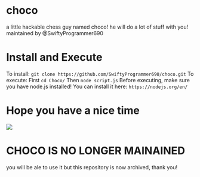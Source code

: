 # choco
a little hackable chess guy named choco!
he will do a lot of stuff with you!
maintained by @SwiftyProgrammer690
<br>
# Install and Execute
To install: `git clone https://github.com/SwiftyProgrammer690/choco.git`
To execute: First `cd Choco/` Then `node script.js`
Before executing, make sure you have node.js installed! You can install it here: `https://nodejs.org/en/`
<br>
# Hope you have a nice time
![](https://seeklogo.com/images/C/choco-logo-AF37AB2380-seeklogo.com.gif)
# CHOCO IS NO LONGER MAINAINED
you will be ale to use it but this repository is now archived,
thank you!
